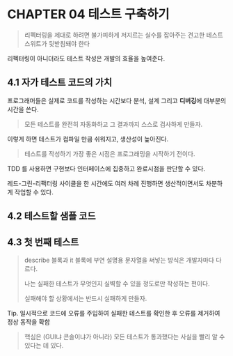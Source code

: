 # CHAPTER 04 테스트 구축하기

> 리펙터링을 제대로 하려면 불가피하게 저지르는 실수를 잡아주는 견고한 테스트 스위트가 뒷받침돼야 한다

리펙터링이 아니더라도 테스트 작성은 개발의 효율을 높여준다.

## 4.1 자가 테스트 코드의 가치

프로그래머들은 실제로 코드를 작성하는 시간보다 분석, 설계 그리고 **디버깅**에 대부분의 시간을 쓴다.

> 모든 테스트를 완전히 자동화하고 그 결과까지 스스로 검사하게 만들자.

이렇게 하면 테스트가 컴파일 만큼 쉬워지고, 생산성이 높아진다.

> 테스트를 작성하기 가장 좋은 시점은 프로그래밍을 시작하기 전이다.

TDD 를 사용하면 구현보다 인터페이스에 집중하고 완료시점을 판단할 수 있다.

레드-그린-리팩터링 사이클을 한 시간에도 여러 차례 진행하면 생산적이면서도 차분하게 작업할 수 있다.

## 4.2 테스트할 샘플 코드

## 4.3 첫 번째 테스트

> describe 블록과 it 블록에 부연 설명용 문자열을 써넣는 방식은 개발자마다 다르다.
> 
> 나는 실패한 테스트가 무엇인지 실벽할 수 있을 정도로만 작성하는 편이다.
>
> 실패해야 할 상황에서는 반드시 실패하게 만들자.
 
Tip. 일시적으로 코드에 오류를 주입하여 실패한 테스트를 확인한 후 오류를 제거하여 정상 동작을 확함

> 핵심은 (GUI냐 콘솔이냐가 아니라) 모든 테스트가 통과했다는 사실을 빨리 알 수 있다는 데 있다.
